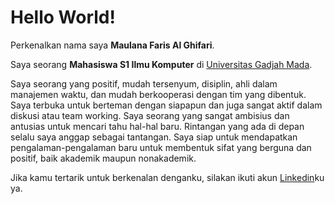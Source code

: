 # Hello World! 

Perkenalkan nama saya **Maulana Faris Al Ghifari**.<br>

Saya seorang **Mahasiswa S1 Ilmu Komputer** di [Universitas Gadjah Mada](https://ugm.ac.id/).<br>

Saya seorang yang positif, mudah tersenyum, disiplin, ahli dalam manajemen waktu, dan mudah
berkooperasi dengan tim yang dibentuk. Saya terbuka untuk berteman dengan siapapun dan juga sangat
aktif dalam diskusi atau team working. Saya seorang yang sangat ambisius dan antusias untuk mencari
tahu hal-hal baru. Rintangan yang ada di depan selalu saya anggap sebagai tantangan. Saya siap untuk
mendapatkan pengalaman-pengalaman baru untuk membentuk sifat yang berguna dan positif, baik
akademik maupun nonakademik.

Jika kamu tertarik untuk berkenalan denganku, silakan ikuti akun [Linkedin](https://www.linkedin.com/in/maulanafaris/)ku ya.
